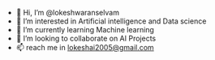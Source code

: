 - 👋 Hi, I’m @lokeshwaranselvam
- 👀 I’m interested in Artificial intelligence and Data science
- 🌱 I’m currently learning Machine learning
- 💞️ I’m looking to collaborate on AI Projects
- 📫 reach me in lokeshai2005@gmail.com 


<!---
lokeshwaranselvam/lokeshwaranselvam is a ✨ special ✨ repository because its `README.md` (this file) appears on your GitHub profile.
You can click the Preview link to take a look at your changes.
--->
